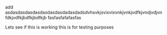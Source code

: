 add asdasdasdasdasdasdasdasdadasdadsdvhsvkjsvixvixvnkjvnkjvdfkjvndjvdjvnfdkjvdfkjbdfkjbdfkjb
fasfasfafafasfas


Lets see if this is working
this is for testing purposes